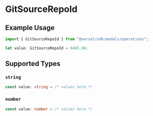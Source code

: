 # GitSourceRepoId

## Example Usage

```typescript
import { GitSourceRepoId } from "@vercel/sdk/models/operations";

let value: GitSourceRepoId = 6485.98;
```

## Supported Types

### `string`

```typescript
const value: string = /* values here */
```

### `number`

```typescript
const value: number = /* values here */
```

